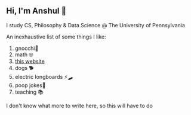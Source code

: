 ## Hi, I'm Anshul 👋

I study CS, Philosophy & Data Science @ The University of Pennsylvania

An inexhaustive list of some things I like: 
1. gnocchi🥔
2. math 🤓
3. [this website](https://www.youtube.com/watch?v=oHg5SJYRHA0)
4. dogs 🐕
5. electric longboards ⚡🛹
6. poop jokes💩
7. teaching 📚

I don't know what more to write here, so this will have to do

<!--
**anshultripathi2699/anshultripathi2699** is a ✨ _special_ ✨ repository because its `README.md` (this file) appears on your GitHub profile.

Here are some ideas to get you started:

- 🔭 I’m currently working on ...
- 🌱 I’m currently learning ...
- 👯 I’m looking to collaborate on ...
- 🤔 I’m looking for help with ...
- 💬 Ask me about ...
- 📫 How to reach me: ...
- 😄 Pronouns: ...
- ⚡ Fun fact: ...
-->
